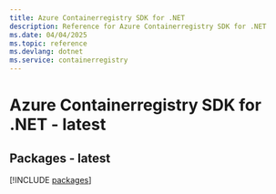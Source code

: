 ```yaml
---
title: Azure Containerregistry SDK for .NET
description: Reference for Azure Containerregistry SDK for .NET
ms.date: 04/04/2025
ms.topic: reference
ms.devlang: dotnet
ms.service: containerregistry
---
```

# Azure Containerregistry SDK for .NET - latest
## Packages - latest
[!INCLUDE [packages](containerregistry-index.md)]